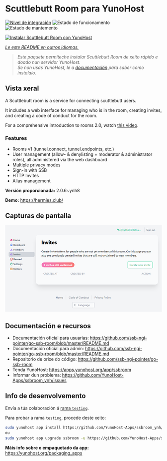 <!--
NOTA: Este README foi creado automáticamente por <https://github.com/YunoHost/apps/tree/master/tools/readme_generator>
NON debe editarse manualmente.
-->

# Scuttlebutt Room para YunoHost

[![Nivel de integración](https://dash.yunohost.org/integration/ssbroom.svg)](https://ci-apps.yunohost.org/ci/apps/ssbroom/) ![Estado de funcionamento](https://ci-apps.yunohost.org/ci/badges/ssbroom.status.svg) ![Estado de mantemento](https://ci-apps.yunohost.org/ci/badges/ssbroom.maintain.svg)

[![Instalar Scuttlebutt Room con YunoHost](https://install-app.yunohost.org/install-with-yunohost.svg)](https://install-app.yunohost.org/?app=ssbroom)

*[Le este README en outros idiomas.](./ALL_README.md)*

> *Este paquete permíteche instalar Scuttlebutt Room de xeito rápido e doado nun servidor YunoHost.*  
> *Se non usas YunoHost, le a [documentación](https://yunohost.org/install) para saber como instalalo.*

## Vista xeral

A Scuttlebutt room is a service for connecting scuttlebutt users.

It includes a web interface for managing who is in the room, creating invites, and creating a code of conduct for the room.

For a comprehensive introduction to rooms 2.0, watch [this video](https://www.youtube.com/watch?v=W5p0y_MWwDE).

### Features

- Rooms v1 (tunnel.connect, tunnel.endpoints, etc.)
- User management (allow- & denylisting + moderator & administrator roles), all administered via the web dashboard
- Multiple privacy modes
- Sign-in with SSB
- HTTP Invites
- Alias management

**Versión proporcionada:** 2.0.6~ynh8

**Demo:** <https://hermies.club/>

## Capturas de pantalla

![Captura de pantalla de Scuttlebutt Room](./doc/screenshots/screenshot.png)

## Documentación e recursos

- Documentación oficial para usuarias: <https://github.com/ssb-ngi-pointer/go-ssb-room/blob/master/README.md>
- Documentación oficial para admin: <https://github.com/ssb-ngi-pointer/go-ssb-room/blob/master/README.md>
- Repositorio de orixe do código: <https://github.com/ssb-ngi-pointer/go-ssb-room>
- Tenda YunoHost: <https://apps.yunohost.org/app/ssbroom>
- Informar dun problema: <https://github.com/YunoHost-Apps/ssbroom_ynh/issues>

## Info de desenvolvemento

Envía a túa colaboración á [rama `testing`](https://github.com/YunoHost-Apps/ssbroom_ynh/tree/testing).

Para probar a rama `testing`, procede deste xeito:

```bash
sudo yunohost app install https://github.com/YunoHost-Apps/ssbroom_ynh/tree/testing --debug
ou
sudo yunohost app upgrade ssbroom -u https://github.com/YunoHost-Apps/ssbroom_ynh/tree/testing --debug
```

**Máis info sobre o empaquetado da app:** <https://yunohost.org/packaging_apps>
